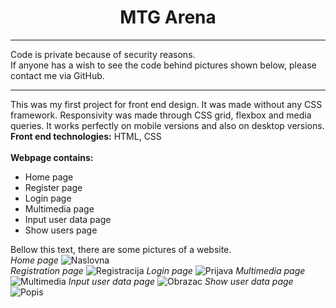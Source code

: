 <center><h1>MTG Arena</h1></center>
<hr>
Code is private because of security reasons. <br>
If anyone has a wish to see the code behind pictures shown below, please contact me via GitHub.
<hr>
This was my first project for front end design. It was made without any CSS framework. Responsivity was made through CSS grid, flexbox and media queries. It works perfectly on mobile versions and also on desktop versions.
<br>
<b>Front end technologies:</b> HTML, CSS <br> 
<br>
<b>Webpage contains:</b><br>
<ul>
  <li>Home page</li>
  <li>Register page</li>
  <li>Login page</li>
  <li>Multimedia page</li>
  <li>Input user data page</li>
  <li>Show users page</li>
</ul>

Bellow this text, there are some pictures of a website.<br>
*Home page*
![Naslovna](https://user-images.githubusercontent.com/35956934/77862113-aff46600-7219-11ea-9463-c68c885fc188.jpg)<br>
*Registration page*
![Registracija](https://user-images.githubusercontent.com/35956934/77862026-217fe480-7219-11ea-9959-1d7f1af79543.jpg)
*Login page*
![Prijava](https://user-images.githubusercontent.com/35956934/77862027-22b11180-7219-11ea-885d-ab1111e077c0.jpg)
*Multimedia page*
![Multimedia](https://user-images.githubusercontent.com/35956934/77862031-25ac0200-7219-11ea-8c4e-4a9b7e7be4ae.jpg)
*Input user data page*
![Obrazac](https://user-images.githubusercontent.com/35956934/77862033-280e5c00-7219-11ea-9bb3-c6ea1519fc11.jpg)
*Show user data page*
![Popis](https://user-images.githubusercontent.com/35956934/77862034-29d81f80-7219-11ea-8350-437a7e252867.jpg)

